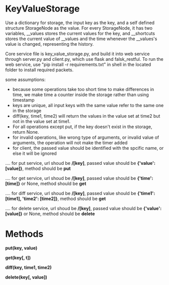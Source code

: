 # KeyValueStorage

Use a dictionary for storage, the input key as the key, and a self defined structure StorageNode as the value. For every StorageNode, it has two variables, __values stores the current values for the key, and __shortcuts stores the current value of __values and the time whenever the __values's value is changed, representing the history.

Core service file is key_value_storage.py, and build it into web service through server.py and client.py, which use flask and falsk_restful.
To run the web service, use "pip install -r requirements.txt" in shell in the located folder to install required packets.

some assumptions:
* because some operations take too short time to make differences in time, we make time a counter inside the storage rather than using timestamp
* keys are unique, all input keys with the same value refer to the same one in the storage
* diff(key, time1, time2) will return the values in the value set at time2 but not in the value set at time1.
* For all operations except put, if the key doesn't exist in the storage, return None.
* for invalid operations, like wrong type of arguments, or invalid value of arguments, the operation will not make the timer added
* for client, the passed value should be identified with the spcific name, or else it will be ignored

.... for put service, url shoud be **/[key]**, passed value should be **{'value': [value]}**, method should be **put**

.... for get service, url shoud be **/[key]**, passed value should be **{'time': [time]}** or None, method should be **get**

.... for diff service, url shoud be **/[key]**, passed value should be **{'time1': [time1], 'time2': [time2]}**, method should be **get**

.... for delete service, url shoud be **/[key]**, passed value should be **{'value': [value]}** or None, method should be **delete**


# Methods
**put(key, value)**

**get(key[, t])**

**diff(key, time1, time2)**

**delete(key[, value])**

